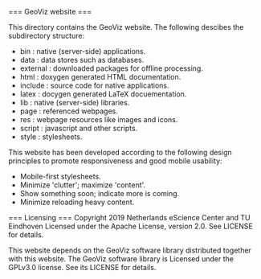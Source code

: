 === GeoViz website ===

This directory contains the GeoViz website. The following descibes the subdirectory structure:

- bin : native (server-side) applications.
- data : data stores such as databases.
- external : downloaded packages for offline processing.
- html : doxygen generated HTML documentation.
- include : source code for native applications.
- latex : docygen generated LaTeX docuementation.
- lib : native (server-side) libraries.
- page : referenced webpages.
- res : webpage resources like images and icons.
- script : javascript and other scripts.
- style : stylesheets.

This website has been developed according to the following design principles to promote responsiveness and good mobile usability:

- Mobile-first stylesheets.
- Minimize 'clutter'; maximize 'content'.
- Show something soon; indicate more is coming.
- Minimize reloading heavy content.

=== Licensing ===
Copyright 2019 Netherlands eScience Center and TU Eindhoven
Licensed under the Apache License, version 2.0. See LICENSE for details.

This website depends on the GeoViz software library distributed together with this website.
The GeoViz software library is Licensed under the GPLv3.0 license. See its LICENSE for details.
